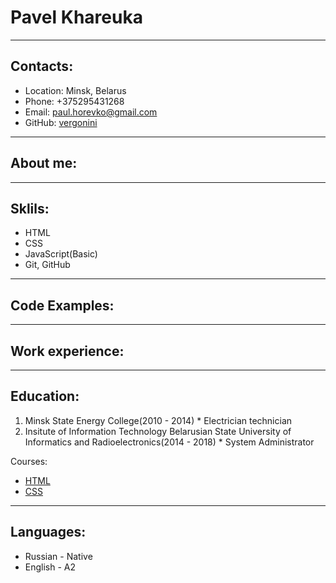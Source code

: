 # Pavel Khareuka
***
## Contacts:
  * Location: Minsk, Belarus
  * Phone: +375295431268
  * Email: paul.horevko@gmail.com
  * GitHub: [vergonini](https://github.com/Vergonini)

***

## About me:

***

## Sklils:
  * HTML
  * CSS
  * JavaScript(Basic)
  * Git, GitHub

***

## Code Examples:

***

## Work experience:

***

## Education:
  1. Minsk State Energy College(2010 - 2014)
    * Electrician technician
  2. Insitute of Information Technology Belarusian State University of Informatics and Radioelectronics(2014 - 2018)
    * System Administrator

  Courses:
   * [HTML](https://ru.code-basics.com/languages/html)
   * [CSS](https://ru.code-basics.com/languages/css)

*** 
## Languages:
  * Russian - Native
  * English - A2


